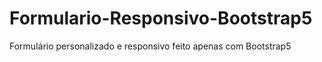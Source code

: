 # Formulario-Responsivo-Bootstrap5
Formulário personalizado e responsivo feito apenas com Bootstrap5
